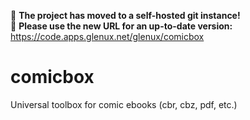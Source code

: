 :rotating_light: **The project has moved to a self-hosted git instance!**<br/>
:rotating_light: **Please use the new URL for an up-to-date version:** https://code.apps.glenux.net/glenux/comicbox


# comicbox

Universal toolbox for comic ebooks (cbr, cbz, pdf, etc.)
